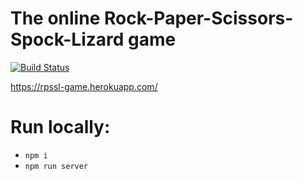 # The online Rock-Paper-Scissors-Spock-Lizard game

[![Build Status](https://travis-ci.org/patrickjsmirnov/rpssl-game.svg?branch=master)](https://travis-ci.org/patrickjsmirnov/rpssl-game)


https://rpssl-game.herokuapp.com/


# Run locally:

* `npm i`
* `npm run server`
